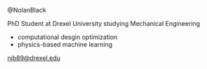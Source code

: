 @NolanBlack

PhD Student at Drexel University studying Mechanical Engineering 

 - computational desgin optimization 
 - physics-based machine learning

njb89@drexel.edu
<!---
NolanBlack/NolanBlack is a ✨ special ✨ repository because its `README.md` (this file) appears on your GitHub profile.
You can click the Preview link to take a look at your changes.
--->
